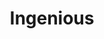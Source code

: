 ---
blog: https://medium.com/ingenious
codehost: https://github.com/ingsw-dev
logohandle: ingsw
sort: ingenious
title: Ingenious
twitter: https://x.com/ingsoftworks
website: https://www.ingsw.com/
---
